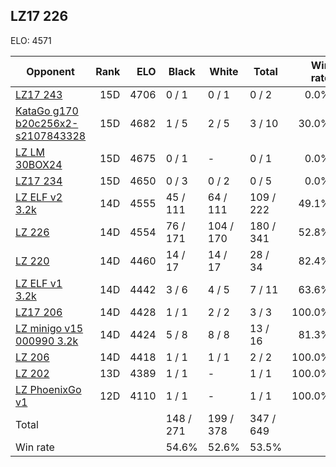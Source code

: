 ## LZ17 226 ##

ELO: 4571

Opponent | Rank | ELO | Black | White | Total | Win rate
---------|-----:|----:|-------|-------|-------|-------:
[LZ17 243](LZ17%20243.md) | 15D | 4706 | 0 / 1 | 0 / 1 | 0 / 2 | 0.0%
[KataGo g170 b20c256x2-s2107843328](KataGo%20g170%20b20c256x2-s2107843328.md) | 15D | 4682 | 1 / 5 | 2 / 5 | 3 / 10 | 30.0%
[LZ LM 30BOX24](LZ%20LM%2030BOX24.md) | 15D | 4675 | 0 / 1 | - | 0 / 1 | 0.0%
[LZ17 234](LZ17%20234.md) | 15D | 4650 | 0 / 3 | 0 / 2 | 0 / 5 | 0.0%
[LZ ELF v2 3.2k](LZ%20ELF%20v2%203.2k.md) | 14D | 4555 | 45 / 111 | 64 / 111 | 109 / 222 | 49.1%
[LZ 226](LZ%20226.md) | 14D | 4554 | 76 / 171 | 104 / 170 | 180 / 341 | 52.8%
[LZ 220](LZ%20220.md) | 14D | 4460 | 14 / 17 | 14 / 17 | 28 / 34 | 82.4%
[LZ ELF v1 3.2k](LZ%20ELF%20v1%203.2k.md) | 14D | 4442 | 3 / 6 | 4 / 5 | 7 / 11 | 63.6%
[LZ17 206](LZ17%20206.md) | 14D | 4428 | 1 / 1 | 2 / 2 | 3 / 3 | 100.0%
[LZ minigo v15 000990 3.2k](LZ%20minigo%20v15%20000990%203.2k.md) | 14D | 4424 | 5 / 8 | 8 / 8 | 13 / 16 | 81.3%
[LZ 206](LZ%20206.md) | 14D | 4418 | 1 / 1 | 1 / 1 | 2 / 2 | 100.0%
[LZ 202](LZ%20202.md) | 13D | 4389 | 1 / 1 | - | 1 / 1 | 100.0%
[LZ PhoenixGo v1](LZ%20PhoenixGo%20v1.md) | 12D | 4110 | 1 / 1 | - | 1 / 1 | 100.0%
Total | | | 148 / 271 | 199 / 378 | 347 / 649 | 
Win rate| | | 54.6% | 52.6% | 53.5% | 
